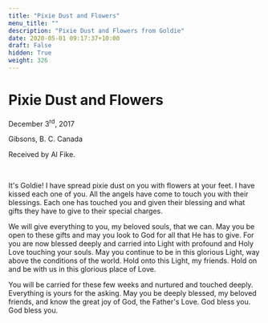 ```yaml
---
title: "Pixie Dust and Flowers"
menu_title: ""
description: "Pixie Dust and Flowers from Goldie"
date: 2020-05-01 09:17:37+10:00
draft: False
hidden: True
weight: 326
---
```

# Pixie Dust and Flowers

December 3<sup>rd</sup>, 2017

Gibsons, B. C. Canada

Received by Al Fike.

 

It's Goldie! I have spread pixie dust on you with flowers at your feet. I have kissed each one of you. All the angels have come to touch you with their blessings. Each one has touched you and given their blessing and what gifts they have to give to their special charges.

We will give everything to you, my beloved souls, that we can. May you be open to these gifts and may you look to God for all that He has to give. For you are now blessed deeply and carried into Light with profound and Holy Love touching your souls. May you continue to be in this glorious Light, way above the conditions of the world. Hold onto this Light, my friends. Hold on and be with us in this glorious place of Love.

You will be carried for these few weeks and nurtured and touched deeply. Everything is yours for the asking. May you be deeply blessed, my beloved friends, and know the great joy of God, the Father's Love. God bless you. God bless you.